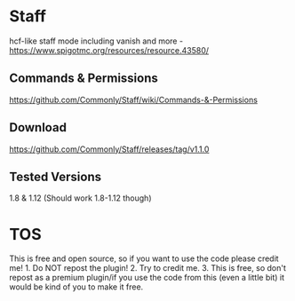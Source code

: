 # Staff
hcf-like staff mode including vanish and more - https://www.spigotmc.org/resources/resource.43580/
## Commands & Permissions
https://github.com/Commonly/Staff/wiki/Commands-&-Permissions
## Download
https://github.com/Commonly/Staff/releases/tag/v1.1.0
## Tested Versions
1.8 & 1.12 (Should work 1.8-1.12 though)
# TOS
This is free and open source, so if you want to use the code please credit me! 1. Do NOT repost the plugin! 2. Try to credit me. 3. This is free, so don't repost as a premium plugin/if you use the code from this (even a little bit) it would be kind of you to make it free.
